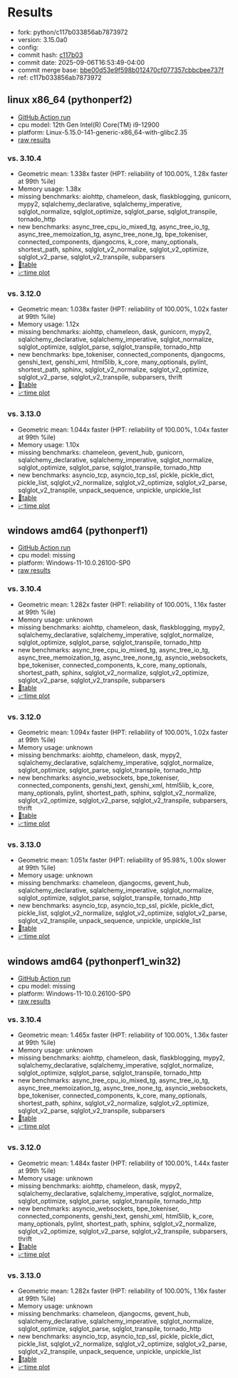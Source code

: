 # Results

- fork: python/c117b033856ab7873972
- version: 3.15.0a0
- config: 
- commit hash: [c117b03](https://github.com/python/cpython/commit/c117b03)
- commit date: 2025-09-06T16:53:49-04:00
- commit merge base: [bbe00d53e9f598b012470cf077357cbbcbee737f](https://github.com/python/cpython/commit/bbe00d53e9f598b012470cf077357cbbcbee737f)
- ref: c117b033856ab7873972

## linux x86_64 (pythonperf2)

- [GitHub Action run](https://github.com/faster-cpython/benchmarking/actions/runs/17521143321)
- cpu model: 12th Gen Intel(R) Core(TM) i9-12900
- platform: Linux-5.15.0-141-generic-x86_64-with-glibc2.35
- [raw results](bm-20250906-pythonperf2-x86_64-python-c117b033856ab7873972-3.15.0a0-c117b03.json)

### vs. 3.10.4

- Geometric mean: 1.338x faster (HPT: reliability of 100.00%, 1.28x faster at 99th %ile)
- Memory usage: 1.38x
- missing benchmarks: aiohttp, chameleon, dask, flaskblogging, gunicorn, mypy2, sqlalchemy_declarative, sqlalchemy_imperative, sqlglot_normalize, sqlglot_optimize, sqlglot_parse, sqlglot_transpile, tornado_http
- new benchmarks: async_tree_cpu_io_mixed_tg, async_tree_io_tg, async_tree_memoization_tg, async_tree_none_tg, bpe_tokeniser, connected_components, djangocms, k_core, many_optionals, shortest_path, sphinx, sqlglot_v2_normalize, sqlglot_v2_optimize, sqlglot_v2_parse, sqlglot_v2_transpile, subparsers
- [📄table](bm-20250906-pythonperf2-x86_64-python-c117b033856ab7873972-3.15.0a0-c117b03-vs-3.10.4.md)
- [📈time plot](bm-20250906-pythonperf2-x86_64-python-c117b033856ab7873972-3.15.0a0-c117b03-vs-3.10.4.svg)

### vs. 3.12.0

- Geometric mean: 1.038x faster (HPT: reliability of 100.00%, 1.02x faster at 99th %ile)
- Memory usage: 1.12x
- missing benchmarks: aiohttp, chameleon, dask, gunicorn, mypy2, sqlalchemy_declarative, sqlalchemy_imperative, sqlglot_normalize, sqlglot_optimize, sqlglot_parse, sqlglot_transpile, tornado_http
- new benchmarks: bpe_tokeniser, connected_components, djangocms, genshi_text, genshi_xml, html5lib, k_core, many_optionals, pylint, shortest_path, sphinx, sqlglot_v2_normalize, sqlglot_v2_optimize, sqlglot_v2_parse, sqlglot_v2_transpile, subparsers, thrift
- [📄table](bm-20250906-pythonperf2-x86_64-python-c117b033856ab7873972-3.15.0a0-c117b03-vs-3.12.0.md)
- [📈time plot](bm-20250906-pythonperf2-x86_64-python-c117b033856ab7873972-3.15.0a0-c117b03-vs-3.12.0.svg)

### vs. 3.13.0

- Geometric mean: 1.044x faster (HPT: reliability of 100.00%, 1.04x faster at 99th %ile)
- Memory usage: 1.10x
- missing benchmarks: chameleon, gevent_hub, gunicorn, sqlalchemy_declarative, sqlalchemy_imperative, sqlglot_normalize, sqlglot_optimize, sqlglot_parse, sqlglot_transpile, tornado_http
- new benchmarks: asyncio_tcp, asyncio_tcp_ssl, pickle, pickle_dict, pickle_list, sqlglot_v2_normalize, sqlglot_v2_optimize, sqlglot_v2_parse, sqlglot_v2_transpile, unpack_sequence, unpickle, unpickle_list
- [📄table](bm-20250906-pythonperf2-x86_64-python-c117b033856ab7873972-3.15.0a0-c117b03-vs-3.13.0.md)
- [📈time plot](bm-20250906-pythonperf2-x86_64-python-c117b033856ab7873972-3.15.0a0-c117b03-vs-3.13.0.svg)

## windows amd64 (pythonperf1)

- [GitHub Action run](https://github.com/faster-cpython/benchmarking/actions/runs/17521143321)
- cpu model: missing
- platform: Windows-11-10.0.26100-SP0
- [raw results](bm-20250906-pythonperf1-amd64-python-c117b033856ab7873972-3.15.0a0-c117b03.json)

### vs. 3.10.4

- Geometric mean: 1.282x faster (HPT: reliability of 100.00%, 1.16x faster at 99th %ile)
- Memory usage: unknown
- missing benchmarks: aiohttp, chameleon, dask, flaskblogging, mypy2, sqlalchemy_declarative, sqlalchemy_imperative, sqlglot_normalize, sqlglot_optimize, sqlglot_parse, sqlglot_transpile, tornado_http
- new benchmarks: async_tree_cpu_io_mixed_tg, async_tree_io_tg, async_tree_memoization_tg, async_tree_none_tg, asyncio_websockets, bpe_tokeniser, connected_components, k_core, many_optionals, shortest_path, sphinx, sqlglot_v2_normalize, sqlglot_v2_optimize, sqlglot_v2_parse, sqlglot_v2_transpile, subparsers
- [📄table](bm-20250906-pythonperf1-amd64-python-c117b033856ab7873972-3.15.0a0-c117b03-vs-3.10.4.md)
- [📈time plot](bm-20250906-pythonperf1-amd64-python-c117b033856ab7873972-3.15.0a0-c117b03-vs-3.10.4.svg)

### vs. 3.12.0

- Geometric mean: 1.094x faster (HPT: reliability of 100.00%, 1.02x faster at 99th %ile)
- Memory usage: unknown
- missing benchmarks: aiohttp, chameleon, dask, mypy2, sqlalchemy_declarative, sqlalchemy_imperative, sqlglot_normalize, sqlglot_optimize, sqlglot_parse, sqlglot_transpile, tornado_http
- new benchmarks: asyncio_websockets, bpe_tokeniser, connected_components, genshi_text, genshi_xml, html5lib, k_core, many_optionals, pylint, shortest_path, sphinx, sqlglot_v2_normalize, sqlglot_v2_optimize, sqlglot_v2_parse, sqlglot_v2_transpile, subparsers, thrift
- [📄table](bm-20250906-pythonperf1-amd64-python-c117b033856ab7873972-3.15.0a0-c117b03-vs-3.12.0.md)
- [📈time plot](bm-20250906-pythonperf1-amd64-python-c117b033856ab7873972-3.15.0a0-c117b03-vs-3.12.0.svg)

### vs. 3.13.0

- Geometric mean: 1.051x faster (HPT: reliability of 95.98%, 1.00x slower at 99th %ile)
- Memory usage: unknown
- missing benchmarks: chameleon, djangocms, gevent_hub, sqlalchemy_declarative, sqlalchemy_imperative, sqlglot_normalize, sqlglot_optimize, sqlglot_parse, sqlglot_transpile, tornado_http
- new benchmarks: asyncio_tcp, asyncio_tcp_ssl, pickle, pickle_dict, pickle_list, sqlglot_v2_normalize, sqlglot_v2_optimize, sqlglot_v2_parse, sqlglot_v2_transpile, unpack_sequence, unpickle, unpickle_list
- [📄table](bm-20250906-pythonperf1-amd64-python-c117b033856ab7873972-3.15.0a0-c117b03-vs-3.13.0.md)
- [📈time plot](bm-20250906-pythonperf1-amd64-python-c117b033856ab7873972-3.15.0a0-c117b03-vs-3.13.0.svg)

## windows amd64 (pythonperf1_win32)

- [GitHub Action run](https://github.com/faster-cpython/benchmarking/actions/runs/17521143321)
- cpu model: missing
- platform: Windows-11-10.0.26100-SP0
- [raw results](bm-20250906-pythonperf1_win32-amd64-python-c117b033856ab7873972-3.15.0a0-c117b03.json)

### vs. 3.10.4

- Geometric mean: 1.465x faster (HPT: reliability of 100.00%, 1.36x faster at 99th %ile)
- Memory usage: unknown
- missing benchmarks: aiohttp, chameleon, dask, flaskblogging, mypy2, sqlalchemy_declarative, sqlalchemy_imperative, sqlglot_normalize, sqlglot_optimize, sqlglot_parse, sqlglot_transpile, tornado_http
- new benchmarks: async_tree_cpu_io_mixed_tg, async_tree_io_tg, async_tree_memoization_tg, async_tree_none_tg, asyncio_websockets, bpe_tokeniser, connected_components, k_core, many_optionals, shortest_path, sphinx, sqlglot_v2_normalize, sqlglot_v2_optimize, sqlglot_v2_parse, sqlglot_v2_transpile, subparsers
- [📄table](bm-20250906-pythonperf1_win32-amd64-python-c117b033856ab7873972-3.15.0a0-c117b03-vs-3.10.4.md)
- [📈time plot](bm-20250906-pythonperf1_win32-amd64-python-c117b033856ab7873972-3.15.0a0-c117b03-vs-3.10.4.svg)

### vs. 3.12.0

- Geometric mean: 1.484x faster (HPT: reliability of 100.00%, 1.44x faster at 99th %ile)
- Memory usage: unknown
- missing benchmarks: aiohttp, chameleon, dask, mypy2, sqlalchemy_declarative, sqlalchemy_imperative, sqlglot_normalize, sqlglot_optimize, sqlglot_parse, sqlglot_transpile, tornado_http
- new benchmarks: asyncio_websockets, bpe_tokeniser, connected_components, genshi_text, genshi_xml, html5lib, k_core, many_optionals, pylint, shortest_path, sphinx, sqlglot_v2_normalize, sqlglot_v2_optimize, sqlglot_v2_parse, sqlglot_v2_transpile, subparsers, thrift
- [📄table](bm-20250906-pythonperf1_win32-amd64-python-c117b033856ab7873972-3.15.0a0-c117b03-vs-3.12.0.md)
- [📈time plot](bm-20250906-pythonperf1_win32-amd64-python-c117b033856ab7873972-3.15.0a0-c117b03-vs-3.12.0.svg)

### vs. 3.13.0

- Geometric mean: 1.282x faster (HPT: reliability of 100.00%, 1.16x faster at 99th %ile)
- Memory usage: unknown
- missing benchmarks: chameleon, djangocms, gevent_hub, sqlalchemy_declarative, sqlalchemy_imperative, sqlglot_normalize, sqlglot_optimize, sqlglot_parse, sqlglot_transpile, tornado_http
- new benchmarks: asyncio_tcp, asyncio_tcp_ssl, pickle, pickle_dict, pickle_list, sqlglot_v2_normalize, sqlglot_v2_optimize, sqlglot_v2_parse, sqlglot_v2_transpile, unpack_sequence, unpickle, unpickle_list
- [📄table](bm-20250906-pythonperf1_win32-amd64-python-c117b033856ab7873972-3.15.0a0-c117b03-vs-3.13.0.md)
- [📈time plot](bm-20250906-pythonperf1_win32-amd64-python-c117b033856ab7873972-3.15.0a0-c117b03-vs-3.13.0.svg)

